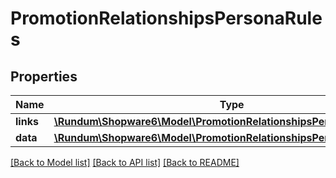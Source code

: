 # PromotionRelationshipsPersonaRules

## Properties
Name | Type | Description | Notes
------------ | ------------- | ------------- | -------------
**links** | [**\Rundum\Shopware6\Model\PromotionRelationshipsPersonaRulesLinks**](PromotionRelationshipsPersonaRulesLinks.md) |  | [optional] 
**data** | [**\Rundum\Shopware6\Model\PromotionRelationshipsPersonaRulesData[]**](PromotionRelationshipsPersonaRulesData.md) |  | [optional] 

[[Back to Model list]](../../README.md#documentation-for-models) [[Back to API list]](../../README.md#documentation-for-api-endpoints) [[Back to README]](../../README.md)

